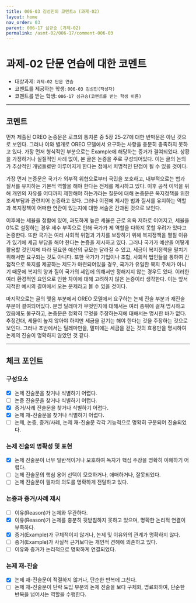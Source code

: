 ```yaml
---
title: 006-03 김성민의 코멘트a (과제-02) 
layout: home
nav_order: 03
parent: 006-17 심규승 (과제-02)
permalink: /asmt-02/006-17/comment-006-03
---
```


# 과제-02 단문 연습에 대한 코멘트

- 대상과제: `과제-02 단문 연습`
- 코멘트를 제공하는 학생: `006-03 김성민(작성자)` 
- 코멘트를 받는 학생: `006-17 심규승(코멘트를 받는 학생 이름)` 

---

## 코멘트

먼저 제출된 OREO 논증문은 로크의 통치론 중 5장 25-27에 대한 반박문은 아닌 것으로 보인다. 그러나 이와 별개로 OREO 모델에서 요구하는 사항을 충분히 충족하지 못하고 있다. 가장 먼저 형식적인 부분으로는 Example에 해당하는 증거가 결여되었다. 상황을 가정하거나 실질적인 사례 없이, 본 글은 논증을 주로 구성되어있다. 이는 글의 논의가 추상적인 개념들로만 이루어지게 한다는 점에서 치명적인 단점이 될 수 있을 것이다.   

가장 먼저 논증문은 국가가 외부적 위협으로부터 국민을 보호하고, 내부적으로는 법과 질서를 유지하는 기본적 역할을 해야 한다는 전제를 제시하고 있다. 이후 공적 이익을 위해 개인의 자유를 어디까지 제한해야 하는가라는 질문에 대해 논증문은 복지정책을 위한 조세부담과 관련지어 논증하고 있다. 그러나 이전에 제시한 법과 질서를 유지하는 역할과 복지정책이 어떠한 연관이 있는지에 대한 서술은 간과된 것으로 보인다.  

이후에는 세율을 정함에 있어, 과도하게 높은 세율은 근로 의욕 저하로 이어지고, 세율을 0%로 설정하는 경우 세수 부족으로 인해 국가가 제 역할을 다하지 못할 우려가 있다고 논증한다. 또한 국가는 여러 사회적 위험과 가치를 보장하기 위해 복지정책을 펼칠 이유가 있기에 세금 부담을 해야 한다는 논증을 제시하고 있다. 그러나 국가가 예산을 어떻게 활용할 것인지에 따라 필요한 예산의 규모는 달라질 수 있고, 세금이 복지정책을 펼치기 위해서만 요구되는 것도 아니다. 또한 국가가 기업이나 조합, 사회적 법인들을 통하여 간접적으로 복지를 제공하는 제도가 마련되어있을 경우, 국가가 유일한 복지 주체가 아니기 때문에 복지의 양과 질이 국가의 세입에 의해서만 정해지지 않는 경우도 있다. 이러한 여러 환경적인 요인으로 인한 차이에 대해 고려하지 않은 논증이라 생각한다. 이는 앞서 지적한 예시의 결여에서 오는 문제라고 볼 수 있을 것이다.

마지막으로는 글의 맺음 부분에서 OREO 모델에서 요구하는 논제 진술 부분과 재진술 부분이 결여되어있다. 분명 딜레마가 무엇인지에 대해서는 여러 층위에 걸쳐 명시하고 있음에도 불구하고, 논증문은 정확히 무엇을 주장하는지에 대해서는 명시한 바가 없다. 추정건대, 세율이 높지 않아야 하지만 세금을 걷기는 해야 한다는 것을 주장하는 것으로 보인다. 그러나 초반에서는 딜레마만을, 말미에는 세금을 걷는 것의 효용만을 명시하여 논제의 진술이 명확하지 않았던 것 같다.  

---

## 체크 포인트

### **구성요소**
- [x] 논제 진술문을 찾거나 식별하기 어렵다.
- [ ] 논증 진술문을 찾거나 식별하기 어렵다.
- [x] 증거/사례 진술문을 찾거나 식별하기 어렵다.
- [x] 논제 재-진술문을 찾거나 식별하기 어렵다.
- [ ] 논제, 논증, 증거/사례, 논제 재-진술문 각각 기능적으로 명확히 구분되어 진술되었다.

### **논제 진술의 명확성 및 표현**  
- [x] 논제 진술문이 너무 일반적이거나 모호하여 독자가 핵심 주장을 명확히 이해하기 어렵다.  
- [ ] 논제 진술문의 핵심 용어 선택이 모호하거나, 애매하거나, 잘못되었다.  
- [ ] 논제 진술문이 필자의 의도를 명확하게 전달하고 있다.  

### **논증과 증거/사례 제시**  
- [ ] 이유(Reason)가 논제와 무관하다.
- [x] 이유(Reason)가 논제를 충분히 뒷받침하지 못하고 있으며, 명확한 논리적 연결이 부족하다.  
- [x] 증거(Example)가 구체적이지 않거나, 논제 및 이유와의 관계가 명확하지 않다. 
- [ ] 증거(Example)가 사실적 근거보다는 개인적 견해에 의존하고 있다.  
- [ ] 이유와 증거가 논리적으로 명확하게 연결되었다.  

### **논제 재-진술**  
- [x] 논제 재-진술문이 적절하지 않거나, 단순한 반복에 그친다.   
- [ ] 논제 재-진술문이 단락 도입 부분의 논제 진술을 보다 구체화, 명료화하여, 단순한 반복을 넘어서는 역할을 수행한다.  